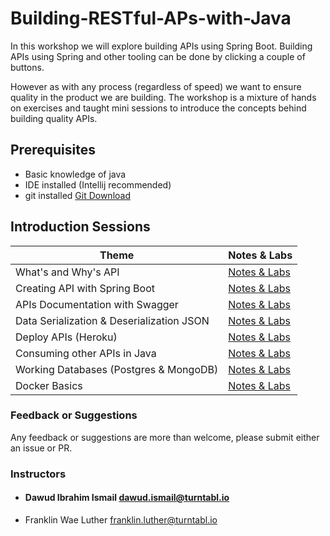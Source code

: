 # Building-RESTful-APs-with-Java

In this workshop we will explore building APIs using Spring Boot.
Building APIs using Spring and other tooling can be done by clicking a couple of buttons. 

However as with any process (regardless of speed) we want to ensure quality in the product we are building.
The workshop is a mixture of hands on exercises and taught mini sessions to introduce the concepts behind building quality APIs.

## Prerequisites  

* Basic knowledge of java
* IDE installed (Intellij recommended)
* git installed [Git Download](https://git-scm.com/downloads)

## Introduction Sessions

| Theme                                        | Notes & Labs                                    |
| -------------------------------------------- | ----------------------------------------------- |
|  What's and Why's API                        | [Notes & Labs ](/presentations/intro.md)        |  
|  Creating API with Spring Boot               | [Notes & Labs ](/presentations/springboot.md)   |  
|  APIs Documentation with Swagger             | [Notes & Labs ](/presentations/swagger.md)      |  
|  Data Serialization & Deserialization JSON   | [Notes & Labs ](/presentations/json.md)         |  
|  Deploy APIs (Heroku)                        | [Notes & Labs ](/presentations/heroku.md)       | 
|  Consuming other APIs in Java                | [Notes & Labs ](/presentations/consumeapi.md)   |  
|  Working Databases (Postgres & MongoDB)      | [Notes & Labs ](/presentations/databases.md)    |  
|  Docker Basics                               | [Notes & Labs ](/presentations/docker.md)       |  



### Feedback or Suggestions

Any feedback or suggestions are more than welcome, please submit either an issue or PR. 

### Instructors
- #### Dawud Ibrahim Ismail <dawud.ismail@turntabl.io>
- Franklin Wae Luther <franklin.luther@turntabl.io>